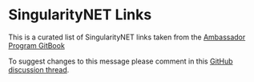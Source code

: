 # SingularityNET Links

This is a curated list of SingularityNET links taken from the [Ambassador Program GitBook](https://snet-ambassadors.gitbook.io/home/)

To suggest changes to this message please comment in this [GitHub discussion thread](https://github.com/orgs/SingularityNET-Archive/discussions/2#discussion-5052599).
